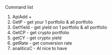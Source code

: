 Command list

1. ApiAdd +
2. GetP - get your 1 portfolio & all portfolio
3. GetYield - get yield on 1 portfolio & all portfolio 
4. GetCP - get crypto portfolio
5. getCY - get crypto yield
6. getRate - get conversion rate
7. analiticsC - AI nice to have